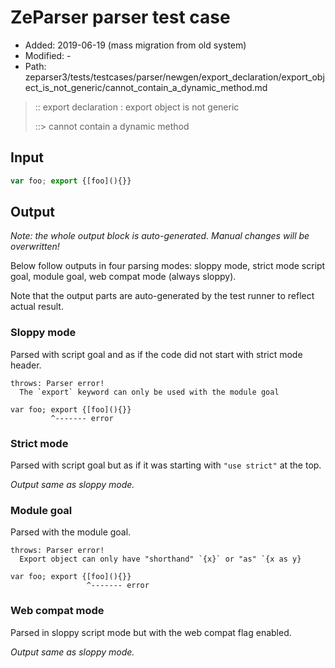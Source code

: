 # ZeParser parser test case

- Added: 2019-06-19 (mass migration from old system)
- Modified: -
- Path: zeparser3/tests/testcases/parser/newgen/export_declaration/export_object_is_not_generic/cannot_contain_a_dynamic_method.md

> :: export declaration : export object is not generic
>
> ::> cannot contain a dynamic method

## Input

`````js
var foo; export {[foo](){}}
`````

## Output

_Note: the whole output block is auto-generated. Manual changes will be overwritten!_

Below follow outputs in four parsing modes: sloppy mode, strict mode script goal, module goal, web compat mode (always sloppy).

Note that the output parts are auto-generated by the test runner to reflect actual result.

### Sloppy mode

Parsed with script goal and as if the code did not start with strict mode header.

`````
throws: Parser error!
  The `export` keyword can only be used with the module goal

var foo; export {[foo](){}}
         ^------- error
`````

### Strict mode

Parsed with script goal but as if it was starting with `"use strict"` at the top.

_Output same as sloppy mode._

### Module goal

Parsed with the module goal.

`````
throws: Parser error!
  Export object can only have "shorthand" `{x}` or "as" `{x as y}

var foo; export {[foo](){}}
                 ^------- error
`````


### Web compat mode

Parsed in sloppy script mode but with the web compat flag enabled.

_Output same as sloppy mode._
